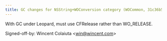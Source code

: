 ```yaml
---
title: GC changes for NSString+WOConversion category (WOCommon, 31c36b5)
---
```


With GC under Leopard, must use CFRelease rather than WO\_RELEASE.

Signed-off-by: Wincent Colaiuta &lt;win@wincent.com&gt;
